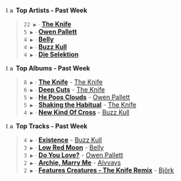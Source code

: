 <!--START_LASTFM_ARTISTS:{"period": "7day", "rows": 5}-->
<a href="https://last.fm" target="_blank"><img src="https://user-images.githubusercontent.com/17434202/215290617-e793598d-d7c9-428f-9975-156db1ba89cc.svg" alt="Last.fm Logo" width="18" height="13"/></a> **Top Artists - Past Week**

> `22 ▶️` ∙ **[The Knife](https://www.last.fm/music/The+Knife)**<br/>
> `5 ▶️` ∙ **[Owen Pallett](https://www.last.fm/music/Owen+Pallett)**<br/>
> `4 ▶️` ∙ **[Belly](https://www.last.fm/music/Belly)**<br/>
> `4 ▶️` ∙ **[Buzz Kull](https://www.last.fm/music/Buzz+Kull)**<br/>
> `4 ▶️` ∙ **[Die Selektion](https://www.last.fm/music/Die+Selektion)**<br/>
<!--END_LASTFM_ARTISTS-->

<!--START_LASTFM_ALBUMS:{"period": "7day", "rows": 5}-->
<a href="https://last.fm" target="_blank"><img src="https://user-images.githubusercontent.com/17434202/215290617-e793598d-d7c9-428f-9975-156db1ba89cc.svg" alt="Last.fm Logo" width="18" height="13"/></a> **Top Albums - Past Week**

> `8 ▶️` ∙ **[The Knife](https://www.last.fm/music/The+Knife/The+Knife)** - [The Knife](https://www.last.fm/music/The+Knife)<br/>
> `6 ▶️` ∙ **[Deep Cuts](https://www.last.fm/music/The+Knife/Deep+Cuts)** - [The Knife](https://www.last.fm/music/The+Knife)<br/>
> `5 ▶️` ∙ **[He Poos Clouds](https://www.last.fm/music/Owen+Pallett/He+Poos+Clouds)** - [Owen Pallett](https://www.last.fm/music/Owen+Pallett)<br/>
> `5 ▶️` ∙ **[Shaking the Habitual](https://www.last.fm/music/The+Knife/Shaking+the+Habitual)** - [The Knife](https://www.last.fm/music/The+Knife)<br/>
> `4 ▶️` ∙ **[New Kind Of Cross](https://www.last.fm/music/Buzz+Kull/New+Kind+Of+Cross)** - [Buzz Kull](https://www.last.fm/music/Buzz+Kull)<br/>
<!--END_LASTFM_ALBUMS-->

<!--START_LASTFM_TRACKS:{"period": "7day", "rows": 5}-->
<a href="https://last.fm" target="_blank"><img src="https://user-images.githubusercontent.com/17434202/215290617-e793598d-d7c9-428f-9975-156db1ba89cc.svg" alt="Last.fm Logo" width="18" height="13"/></a> **Top Tracks - Past Week**

> `4 ▶️` ∙ **[Existence](https://www.last.fm/music/Buzz+Kull/_/Existence)** - [Buzz Kull](https://www.last.fm/music/Buzz+Kull)<br/>
> `3 ▶️` ∙ **[Low Red Moon](https://www.last.fm/music/Belly/_/Low+Red+Moon)** - [Belly](https://www.last.fm/music/Belly)<br/>
> `3 ▶️` ∙ **[Do You Love?](https://www.last.fm/music/Owen+Pallett/_/Do+You+Love%3F)** - [Owen Pallett](https://www.last.fm/music/Owen+Pallett)<br/>
> `2 ▶️` ∙ **[Archie, Marry Me](https://www.last.fm/music/Alvvays/_/Archie,+Marry+Me)** - [Alvvays](https://www.last.fm/music/Alvvays)<br/>
> `2 ▶️` ∙ **[Features Creatures - The Knife Remix](https://www.last.fm/music/Bj%C3%B6rk/_/Features+Creatures+-+The+Knife+Remix)** - [Björk](https://www.last.fm/music/Bj%C3%B6rk)<br/>
<!--END_LASTFM_TRACKS-->